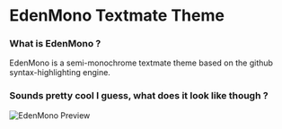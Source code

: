 # EdenMono Textmate Theme

### What is EdenMono ?

EdenMono is a semi-monochrome textmate theme based on
the github syntax-highlighting engine.

### Sounds pretty cool I guess, what does it look like though ?

![EdenMono Preview](http://i45.tinypic.com/2872gl5.png)